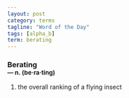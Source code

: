 ```yaml
---
layout: post
category: terms
tagline: "Word of the Day"
tags: [alpha_b]
term: berating
---
```


<h3>Berating<br/> <small>&mdash; n. (be<span>&middot;</span>ra<span>&middot;</span>ting)</small></h3>
<p><ol><li>the overall ranking of a flying insect</li>
</ol></p>

